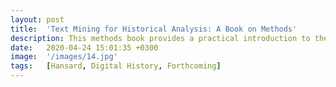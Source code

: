 ```yaml
---
layout: post
title:  'Text Mining for Historical Analysis: A Book on Methods'
description: This methods book provides a practical introduction to the R programming language for text mining historical records. More than just a code cookbook, it offers a critical perspective to handling our human history. It is the companion guide to The Dangerous Art of Text Mining by Jo Guldi.
date:   2020-04-24 15:01:35 +0300
image:  '/images/14.jpg'
tags:   [Hansard, Digital History, Forthcoming]
---
```

